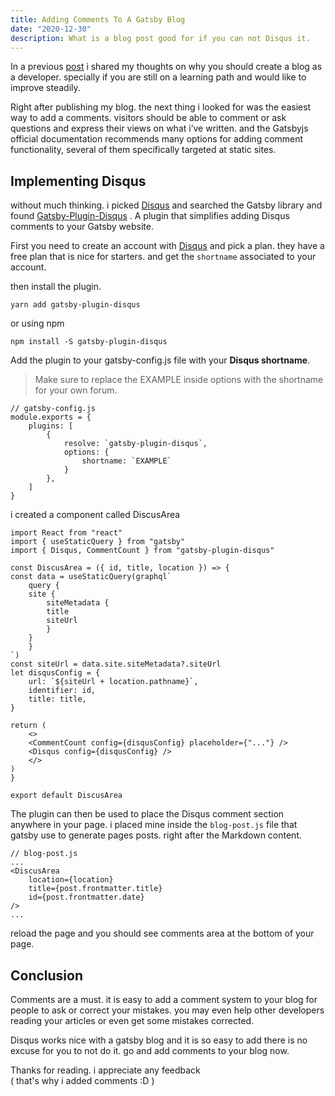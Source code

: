 ```yaml
---
title: Adding Comments To A Gatsby Blog
date: "2020-12-30"
description: What is a blog post good for if you can not Disqus it.
---
```


In a previous [post](http://bzouss.com/blog-idea/) i shared my thoughts on why you should create a blog as a developer. specially if you are still on a learning path and would like to improve steadily.

Right after publishing my blog. the next thing i looked for was the easiest way to add a comments. visitors should be able to comment or ask questions and express their views on what i’ve written. and the Gatsbyjs official documentation recommends many options for adding comment functionality, several of them specifically targeted at static sites.

## Implementing Disqus

without much thinking. i picked [Disqus](disqus.com) and searched the Gatsby library and found [Gatsby-Plugin-Disqus](https://www.gatsbyjs.com/plugins/gatsby-plugin-disqus/) . A plugin that simplifies adding Disqus comments to your Gatsby website.

First you need to create an account with [Disqus](disqus.com) and pick a plan. they have a free plan that is nice for starters. and get the `shortname` associated to your account.

then install the plugin.

    yarn add gatsby-plugin-disqus

or using npm

    npm install -S gatsby-plugin-disqus

Add the plugin to your gatsby-config.js file with your **Disqus shortname**.

> Make sure to replace the EXAMPLE inside options with the shortname for your own forum.

    // gatsby-config.js
    module.exports = {
        plugins: [
            {
                resolve: `gatsby-plugin-disqus`,
                options: {
                    shortname: `EXAMPLE`
                }
            },
        ]
    }

i created a component called DiscusArea

    import React from "react"
    import { useStaticQuery } from "gatsby"
    import { Disqus, CommentCount } from "gatsby-plugin-disqus"

    const DiscusArea = ({ id, title, location }) => {
    const data = useStaticQuery(graphql`
        query {
        site {
            siteMetadata {
            title
            siteUrl
            }
        }
        }
    `)
    const siteUrl = data.site.siteMetadata?.siteUrl
    let disqusConfig = {
        url: `${siteUrl + location.pathname}`,
        identifier: id,
        title: title,
    }

    return (
        <>
        <CommentCount config={disqusConfig} placeholder={"..."} />
        <Disqus config={disqusConfig} />
        </>
    )
    }

    export default DiscusArea

The plugin can then be used to place the Disqus comment section anywhere in your page. i placed mine inside the `blog-post.js` file that gatsby use to generate pages posts. right after the Markdown content.

    // blog-post.js
    ...
    <DiscusArea
        location={location}
        title={post.frontmatter.title}
        id={post.frontmatter.date}
    />
    ...

reload the page and you should see comments area at the bottom of your page.

## Conclusion

Comments are a must. it is easy to add a comment system to your blog for people to ask or correct your mistakes. you may even help other developers reading your articles or even get some mistakes corrected.

Disqus works nice with a gatsby blog and it is so easy to add there is no excuse for you to not do it.
go and add comments to your blog now.

Thanks for reading. i appreciate any feedback  
 ( that's why i added comments :D )
